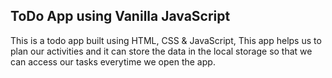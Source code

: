 <h2>ToDo App using Vanilla JavaScript</h2>
<p>This is a todo app built using HTML, CSS & JavaScript, This app helps us to plan our activities and it can store the data in the local storage so that we can access our tasks everytime we open the app.</p>